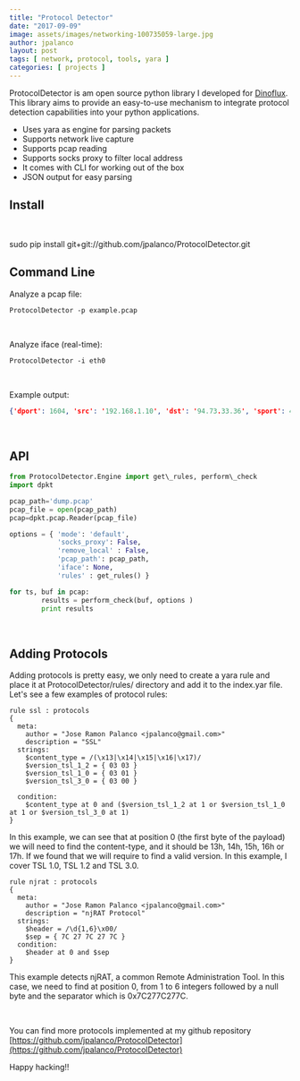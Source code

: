```yaml
---
title: "Protocol Detector"
date: "2017-09-09"
image: assets/images/networking-100735059-large.jpg
author: jpalanco
layout: post
tags: [ network, protocol, tools, yara ]
categories: [ projects ]
---
```


ProtocolDetector is am open source python library I developed for [Dinoflux](https://www.dinoflux.com). This library aims to provide an easy-to-use mechanism to integrate protocol detection capabilities into your python applications.

- Uses yara as engine for parsing packets
- Supports network live capture
- Supports pcap reading
- Supports socks proxy to filter local address
- It comes with CLI for working out of the box
- JSON output for easy parsing

## Install

 

sudo pip install git+git://github.com/jpalanco/ProtocolDetector.git

## Command Line

Analyze a pcap file:
```
ProtocolDetector -p example.pcap
```
 

Analyze iface (real-time):
```
ProtocolDetector -i eth0
```
 

Example output:

```json
{'dport': 1604, 'src': '192.168.1.10', 'dst': '94.73.33.36', 'sport': 49181, 'protocols': [darkcomet]}
```
 

## API

``` python
from ProtocolDetector.Engine import get\_rules, perform\_check
import dpkt

pcap_path='dump.pcap'
pcap_file = open(pcap_path)
pcap=dpkt.pcap.Reader(pcap_file)

options = { 'mode': 'default',
            'socks_proxy': False,
            'remove_local' : False,
            'pcap_path': pcap_path,
            'iface': None,
            'rules' : get_rules() }

for ts, buf in pcap:
        results = perform_check(buf, options )
        print results
```
 

## Adding Protocols

Adding protocols is pretty easy, we only need to create a yara rule and place it at ProtocolDetector/rules/ directory and add it to the index.yar file. Let's see a few examples of protocol rules:

``` 
rule ssl : protocols
{
  meta:
    author = "Jose Ramon Palanco <jpalanco@gmail.com>"
    description = "SSL"
  strings:
    $content_type = /(\x13|\x14|\x15|\x16|\x17)/
    $version_tsl_1_2 = { 03 03 }
    $version_tsl_1_0 = { 03 01 }
    $version_tsl_3_0 = { 03 00 }

  condition:
    $content_type at 0 and ($version_tsl_1_2 at 1 or $version_tsl_1_0 at 1 or $version_tsl_3_0 at 1)
}
```

In this example, we can see that at position 0 (the first byte of the payload) we will need to find the content-type, and it should be 13h, 14h, 15h, 16h or 17h. If we found that we will require to find a valid version. In this example, I cover TSL 1.0, TSL 1.2 and TSL 3.0.

```
rule njrat : protocols
{
  meta:
    author = "Jose Ramon Palanco <jpalanco@gmail.com>"
    description = "njRAT Protocol"
  strings:
    $header = /\d{1,6}\x00/
    $sep = { 7C 27 7C 27 7C }
  condition:
    $header at 0 and $sep
}
```

This example detects njRAT, a common Remote Administration Tool. In this case, we need to find at position 0, from 1 to 6 integers followed by a null byte and the separator which is 0x7C277C277C.

 

You can find more protocols implemented at my github repository [https://github.com/jpalanco/ProtocolDetector](https://github.com/jpalanco/ProtocolDetector)

Happy hacking!!
